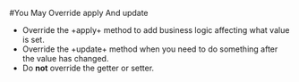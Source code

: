 #You May Override apply And update

* Override the +apply+ method to add business logic affecting what value is set.
* Override the +update+ method when you need to do something after the value has changed.
* Do **not** override the getter or setter.